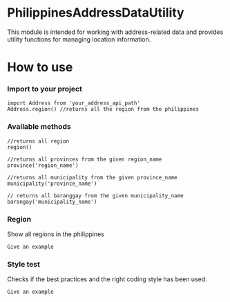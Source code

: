 # PhilippinesAddressDataUtility
This module is intended for working with address-related data and provides utility functions for managing location information.

# How to use

### Import to your project

    import Address from 'your_address_api_path'
    Address.region() //returns all the region from the philippines


### Available methods
    //returns all region
    region()
    
    //returns all provinces from the given region_name
    province('region_name') 
    
    //returns all municipality from the given province_name 
    municipality('province_name')
    
    // returns all baranggay from the given municipality_name
    barangay('municipality_name')

### Region

Show all regions in the philippines

    Give an example

### Style test

Checks if the best practices and the right coding style has been used.

    Give an example
